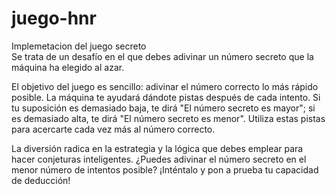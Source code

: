 # juego-hnr
Implemetacion del juego secreto  
 Se trata de un desafío en el que debes adivinar un número secreto que la máquina ha elegido al azar.

El objetivo del juego es sencillo: adivinar el número correcto lo más rápido posible. La máquina te ayudará dándote pistas después de cada intento. Si tu suposición es demasiado baja, te dirá "El número secreto es mayor"; si es demasiado alta, te dirá "El número secreto es menor". Utiliza estas pistas para acercarte cada vez más al número correcto.

La diversión radica en la estrategia y la lógica que debes emplear para hacer conjeturas inteligentes. ¿Puedes adivinar el número secreto en el menor número de intentos posible? ¡Inténtalo y pon a prueba tu capacidad de deducción!
